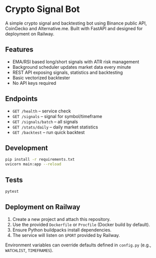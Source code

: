 # Crypto Signal Bot

A simple crypto signal and backtesting bot using Binance public API, CoinGecko and Alternative.me. Built with FastAPI and designed for deployment on Railway.

## Features
- EMA/RSI based long/short signals with ATR risk management
- Background scheduler updates market data every minute
- REST API exposing signals, statistics and backtesting
- Basic vectorized backtester
- No API keys required

## Endpoints
- `GET /health` – service check
- `GET /signals` – signal for symbol/timeframe
- `GET /signals/batch` – all signals
- `GET /stats/daily` – daily market statistics
- `GET /backtest` – run quick backtest

## Development
```bash
pip install -r requirements.txt
uvicorn main:app --reload
```

## Tests
```bash
pytest
```

## Deployment on Railway
1. Create a new project and attach this repository.
2. Use the provided `Dockerfile` or `Procfile` (Docker build by default).
3. Ensure Python buildpacks install dependencies.
4. The service will listen on `$PORT` provided by Railway.

Environment variables can override defaults defined in `config.py` (e.g., `WATCHLIST`, `TIMEFRAMES`).
